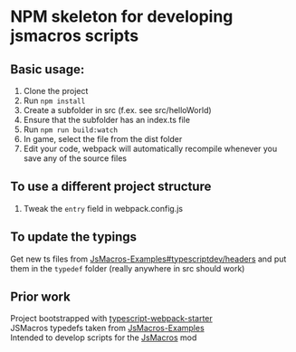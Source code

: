 # NPM skeleton for developing jsmacros scripts

## Basic usage:
1. Clone the project
1. Run `npm install`
1. Create a subfolder in src (f.ex. see src/helloWorld)
1. Ensure that the subfolder has an index.ts file
1. Run `npm run build:watch`
1. In game, select the file from the dist folder
1. Edit your code, webpack will automatically recompile whenever you save any of the source files
## To use a different project structure
1. Tweak the `entry` field in webpack.config.js

## To update the typings
Get new ts files from [JsMacros-Examples#typescriptdev/headers][wag-examples] 
and put them in the `typedef` folder (really anywhere in src should work)

## Prior work
Project bootstrapped with [typescript-webpack-starter][ts-starter]\
JSMacros typedefs taken from [JsMacros-Examples][wag-examples]\
Intended to develop scripts for the [JsMacros][jsmacros] mod

[wag-examples]: https://github.com/wagyourtail/JsMacros-Examples/tree/typescriptenv/headers
[jsmacros]: https://github.com/wagyourtail/JsMacros
[ts-starter]: https://github.com/nobrainr/typescript-webpack-starter